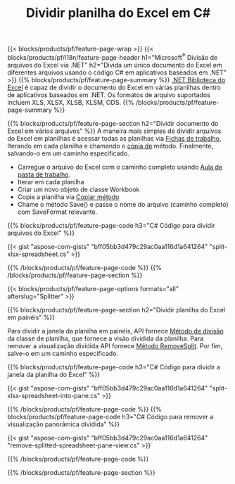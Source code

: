 ﻿---
title: Dividir planilha do Excel em C#
url: /pt/net/splitter/
description: C# códigos-fonte que explicam como dividir arquivos do Microsoft Excel em vários arquivos em aplicativos Visual C#.NET
---
{{< blocks/products/pf/feature-page-wrap >}}
{{< blocks/products/pf/i18n/feature-page-header h1="Microsoft<sup>&reg;</sup> Divisão de arquivos do Excel via .NET" h2="Divida um único documento do Excel em diferentes arquivos usando o código C# em aplicativos baseados em .NET" >}}
{{% blocks/products/pf/feature-page-summary %}}
[.NET Biblioteca do Excel](/cells/net/) é capaz de dividir o documento do Excel em várias planilhas dentro de aplicativos baseados em .NET. Os formatos de arquivo suportados incluem XLS, XLSX, XLSB, XLSM, ODS.
{{% /blocks/products/pf/feature-page-summary %}}

{{% blocks/products/pf/feature-page-section h2="Dividir documento do Excel em vários arquivos" %}}
A maneira mais simples de dividir arquivos do Excel em planilhas é acessar todas as planilhas via [Fichas de trabalho](https://reference.aspose.com/cells/net/aspose.cells/workbook/properties/worksheets), Iterando em cada planilha e chamando o [cópia de](https://reference.aspose.com/cells/net/aspose.cells/worksheet/methods/copy) método. Finalmente, salvando-o em um caminho especificado. 

+ Carregue o arquivo do Excel com o caminho completo usando [Aula de pasta de trabalho](https://reference.aspose.com/cells/net/aspose.cells/workbook).
+ Iterar em cada planilha
+ Criar um novo objeto de classe Workbook
+ Copie a planilha via [Copiar método](https://reference.aspose.com/cells/net/aspose.cells/worksheet/methods/copy)
+ Chame o método Save() e passe o nome do arquivo (caminho completo) com SaveFormat relevante.

{{% blocks/products/pf/feature-page-code h3="C# Código para dividir arquivos do Excel" %}}

{{< gist "aspose-com-gists" "bff05bb3d479c29ac0aa116d1a641264" "split-xlsx-spreadsheet.cs" >}}

{{% /blocks/products/pf/feature-page-code %}}
{{% /blocks/products/pf/feature-page-section %}}

{{< blocks/products/pf/feature-page-options formats="all" afterslug="Splitter" >}}

{{% blocks/products/pf/feature-page-section h2="Dividir planilha do Excel em painéis" %}}

Para dividir a janela da planilha em painéis, API fornece [Método de divisão](https://reference.aspose.com/cells/net/aspose.cells/worksheet/methods/split) da classe de planilha, que fornece a visão dividida da planilha. Para remover a visualização dividida API fornece [Método RemoveSplit](https://reference.aspose.com/cells/net/aspose.cells/worksheet/methods/removesplit). Por fim, salve-o em um caminho especificado. 

{{% blocks/products/pf/feature-page-code h3="C# Código para dividir a janela da planilha do Excel" %}}

{{< gist "aspose-com-gists" "bff05bb3d479c29ac0aa116d1a641264" "split-xlsx-spreadsheet-into-pane.cs" >}}

{{% /blocks/products/pf/feature-page-code %}}
{{% blocks/products/pf/feature-page-code h3="C# Código para remover a visualização panorâmica dividida" %}}

{{< gist "aspose-com-gists" "bff05bb3d479c29ac0aa116d1a641264" "remove-splitted-spreadsheet-pane-view.cs" >}}

{{% /blocks/products/pf/feature-page-code %}}

{{% /blocks/products/pf/feature-page-section %}}
